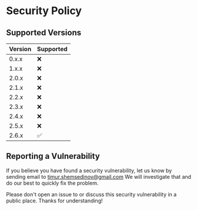 # Security Policy

## Supported Versions

| Version | Supported          |
| ------- | ------------------ |
| 0.x.x   | :x:                |
| 1.x.x   | :x:                |
| 2.0.x   | :x:                |
| 2.1.x   | :x:                |
| 2.2.x   | :x:                |
| 2.3.x   | :x:                |
| 2.4.x   | :x:                |
| 2.5.x   | :x:                |
| 2.6.x   | :white_check_mark: |

## Reporting a Vulnerability

If you believe you have found a security vulnerability, let us know by sending
email to [timur.shemsedinov@gmail.com](mailto:timur.shemsedinov@gmail.com)
We will investigate that and do our best to quickly fix the problem.

Please don't open an issue to or discuss this security vulnerability in a public
place. Thanks for understanding!
